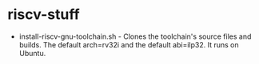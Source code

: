 # riscv-stuff

* install-riscv-gnu-toolchain.sh - Clones the toolchain's source files and builds. The default arch=rv32i and the default abi=ilp32. It runs on Ubuntu.

